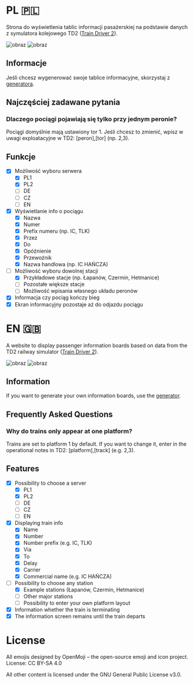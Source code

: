 # PL 🇵🇱
Strona do wyświetlenia tablic informacji pasażerskiej na podstawie danych z symulatora kolejowego TD2 ([Train Driver 2](https://td2.info.pl)).

![obraz](https://github.com/user-attachments/assets/d02a9c3c-e285-4293-a777-40bf74da5e2d)
![obraz](https://github.com/user-attachments/assets/1cb31b34-3fa1-4a88-8c7b-efe7b46083e9)

## Informacje

Jeśli chcesz wygenerować swoje tablice informacyjne, skorzystaj z [generatora](https://ktip.pages.dev).

## Najczęściej zadawane pytania

### Dlaczego pociągi pojawiają się tylko przy jednym peronie?

Pociągi domyślnie mają ustawiony tor 1. Jeśli chcesz to zmienić, wpisz w uwagi exploatacyjne w TD2: [peron],[tor] (np. 2,3).
 
## Funkcje

- [x] Możliwość wyboru serwera 
    - [x] PL1
    - [x] PL2
    - [ ] DE
    - [ ] CZ
    - [ ] EN
- [x] Wyświetlanie info o pociągu
    - [x] Nazwa
    - [x] Numer
    - [x] Prefix numeru (np. IC, TLK)
    - [x] Przez
    - [x] Do
    - [x] Opóźnienie
    - [x] Przewoźnik
    - [x] Nazwa handlowa (np. IC HAŃCZA)
- [ ] Możliwość wyboru dowolnej stacji
    - [x] Przykładowe stacje (np. Łapanów, Czermin, Hetmanice)
    - [ ] Pozostałe większe stacje
    - [ ] Możliwość wpisania własnego układu peronów
- [x] Informacja czy pociąg kończy bieg
- [x] Ekran informacyjny pozostaje aż do odjazdu pociągu

# EN 🇬🇧
A website to display passenger information boards based on data from the TD2 railway simulator ([Train Driver 2](https://td2.info.pl)).

![obraz](https://github.com/user-attachments/assets/d02a9c3c-e285-4293-a777-40bf74da5e2d)
![obraz](https://github.com/user-attachments/assets/1cb31b34-3fa1-4a88-8c7b-efe7b46083e9)

## Information

If you want to generate your own information boards, use the [generator](https://ktip.pages.dev).

## Frequently Asked Questions

### Why do trains only appear at one platform?

Trains are set to platform 1 by default. If you want to change it, enter in the operational notes in TD2: [platform],[track] (e.g. 2,3).

## Features

- [x] Possibility to choose a server
    - [x] PL1
    - [x] PL2
    - [ ] DE
    - [ ] CZ
    - [ ] EN
- [x] Displaying train info
    - [x] Name
    - [x] Number
    - [x] Number prefix (e.g. IC, TLK)
    - [x] Via
    - [x] To
    - [x] Delay
    - [x] Carrier
    - [x] Commercial name (e.g. IC HAŃCZA)
- [ ] Possibility to choose any station
    - [x] Example stations (Łapanów, Czermin, Hetmanice)
    - [ ] Other major stations
    - [ ] Possibility to enter your own platform layout
- [x] Information whether the train is terminating
- [x] The information screen remains until the train departs

# License

All emojis designed by OpenMoji – the open-source emoji and icon project. License: CC BY-SA 4.0

All other content is licensed under the GNU General Public License v3.0.
